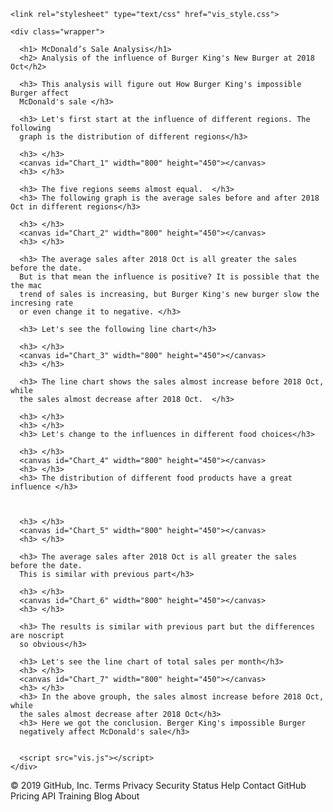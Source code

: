 <!DOCTYPE html>
<html>
  <head>
    <title>McDonald’s Sale</title>
    <script src="https://cdnjs.cloudflare.com/ajax/libs/Chart.js/2.5.0/Chart.min.js"></script>

    <link rel="stylesheet" type="text/css" href="vis_style.css">
  </head>
  <body>

    <div class="wrapper">

      <h1> McDonald’s Sale Analysis</h1>
      <h2> Analysis of the influence of Burger King's New Burger at 2018 Oct</h2>

      <h3> This analysis will figure out How Burger King's impossible Burger affect
      McDonald's sale </h3>

      <h3> Let's first start at the influence of different regions. The following
      graph is the distribution of different regions</h3>

      <h3> </h3>
      <canvas id="Chart_1" width="800" height="450"></canvas>
      <h3> </h3>

      <h3> The five regions seems almost equal.  </h3>
      <h3> The following graph is the average sales before and after 2018 Oct in different regions</h3>

      <h3> </h3>
      <canvas id="Chart_2" width="800" height="450"></canvas>
      <h3> </h3>

      <h3> The average sales after 2018 Oct is all greater the sales before the date.
      But is that mean the influence is positive? It is possible that the the mac
      trend of sales is increasing, but Burger King's new burger slow the incresing rate
      or even change it to negative. </h3>

      <h3> Let's see the following line chart</h3>

      <h3> </h3>
      <canvas id="Chart_3" width="800" height="450"></canvas>
      <h3> </h3>

      <h3> The line chart shows the sales almost increase before 2018 Oct, while
      the sales almost decrease after 2018 Oct.  </h3>

      <h3> </h3>
      <h3> </h3>
      <h3> Let's change to the influences in different food choices</h3>

      <h3> </h3>
      <canvas id="Chart_4" width="800" height="450"></canvas>
      <h3> </h3>
      <h3> The distribution of different food products have a great influence </h3>



      <h3> </h3>
      <canvas id="Chart_5" width="800" height="450"></canvas>
      <h3> </h3>

      <h3> The average sales after 2018 Oct is all greater the sales before the date.
      This is similar with previous part</h3>

      <h3> </h3>
      <canvas id="Chart_6" width="800" height="450"></canvas>
      <h3> </h3>

      <h3> The results is similar with previous part but the differences are noscript
      so obvious</h3>

      <h3> Let's see the line chart of total sales per month</h3>
      <h3> </h3>
      <canvas id="Chart_7" width="800" height="450"></canvas>
      <h3> </h3>
      <h3> In the above grouph, the sales almost increase before 2018 Oct, while
      the sales almost decrease after 2018 Oct</h3>
      <h3> Here we got the conclusion. Berger King's impossible Burger
      negatively affect McDonald's sale</h3>


      <script src="vis.js"></script>
    </div>


  </body>
</html>
© 2019 GitHub, Inc.
Terms
Privacy
Security
Status
Help
Contact GitHub
Pricing
API
Training
Blog
About
